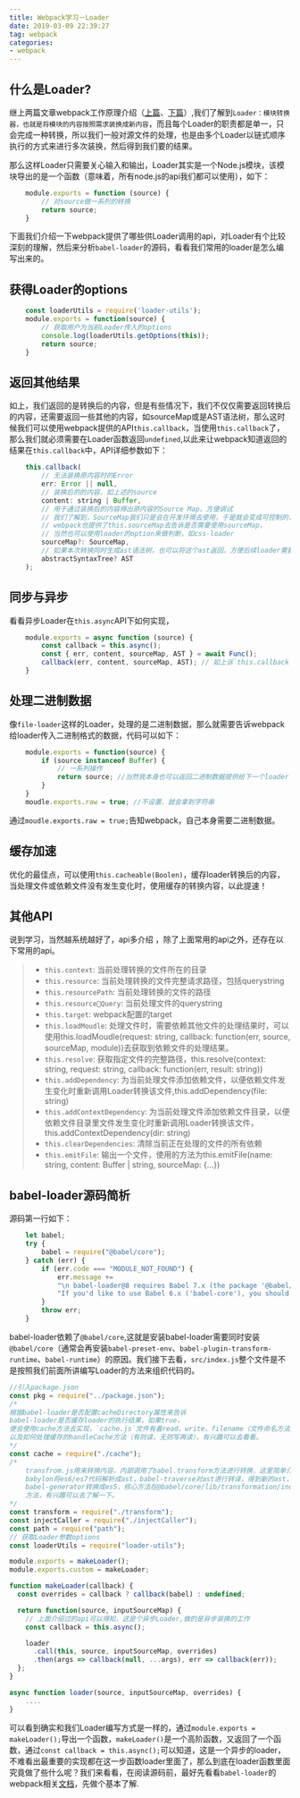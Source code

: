 ```yaml
---
title: Webpack学习－Loader
date: 2019-03-09 22:39:27
tag: webpack
categories:
- webpack
---
```

## 什么是Loader?
继上两篇文章webpack工作原理介绍（[上篇](http://wushaobin.top/2019/02/12/webpackPrinciple/)、[下篇](http://wushaobin.top/2019/02/17/webpackPrinciple1/)）,我们了解到`Loader：模块转换器，也就是将模块的内容按照需求装换成新内容`，而且每个Loader的职责都是单一，只会完成一种转换，所以我们一般对源文件的处理，也是由多个Loader以链式顺序执行的方式来进行多次装换，然后得到我们要的结果。

那么这样Loader只需要关心输入和输出，Loader其实是一个Node.js模块，该模块导出的是一个函数（意味着，所有node.js的api我们都可以使用），如下：
```javascript
    module.exports = function (source) {
        // 对source做一系列的转换
        return source;
    }
```
下面我们介绍一下webpack提供了哪些供Loader调用的api，对Loader有个比较深刻的理解，然后来分析`babel-loader`的源码，看看我们常用的loader是怎么编写出来的。
## 获得Loader的options
```javascript
    const loaderUtils = require('loader-utils');
    module.exports = function(source) {
        // 获取用户为当前Loader传入的options
        console.log(loaderUtils.getOptions(this));
        return source;
    }
```
## 返回其他结果
如上，我们返回的是转换后的内容，但是有些情况下，我们不仅仅需要返回转换后的内容，还需要返回一些其他的内容，如sourceMap或是AST语法树，那么这时候我们可以使用webpack提供的API`this.callback`，当使用`this.callback`了，那么我们就必须需要在Loader函数返回`undefined`,以此来让webpack知道返回的结果在`this.callback`中，API详细参数如下：
```javascript
    this.callback(
        // 无法装换原内容时的Error
        err: Error || null,
        // 装换后的的内容，如上述的source
        content: string | Buffer,
        // 用于通过装换后的内容得出原内容的Source Map，方便调试
        // 我们了解到，SourceMap我们只是会在开发环境去使用，于是就会变成可控制的，
        // webpack也提供了this.sourceMap去告诉是否需要使用sourceMap，
        // 当然也可以使用loader的option来做判断，如css-loader
        sourceMap?: SourceMap,
        // 如果本次转换同时生成ast语法树，也可以将这个ast返回，方便后续loader需要复用该ast，这样可以提高性能
        abstractSyntaxTree? AST
    );
```
## 同步与异步
看看异步Loader在`this.async`API下如何实现，
```javascript
    module.exports = async function (source) {
        const callback = this.async();
        const { err, content, sourceMap, AST } = await Func();
        callback(err, content, sourceMap, AST); // 如上诉`this.callback`参数一样
    }
```
## 处理二进制数据
像`file-loader`这样的Loader，处理的是二进制数据，那么就需要告诉webpack给loader传入二进制格式的数据，代码可以如下：
```javascript
    module.exports = function(source) {
        if (source instanceof Buffer) {
            // 一系列操作
            return source; //当然我本身也可以返回二进制数据提供给下一个loader
        }
    }
    moudle.exports.raw = true; //不设置，就会拿到字符串
```
通过`moudle.exports.raw = true;`告知webpack，自己本身需要二进制数据。

## 缓存加速
优化的最佳点，可以使用`this.cacheable(Boolen)`，缓存loader转换后的内容，当处理文件或依赖文件没有发生变化时，使用缓存的转换内容，以此提速！

## 其他API
说到学习，当然越系统越好了，api多介绍 ，除了上面常用的api之外，还存在以下常用的api。
> * `this.context`: 当前处理转换的文件所在的目录
> * `this.resource`: 当前处理转换的文件完整请求路径，包括querystring
> * `this.resourcePath`: 当前处理转换的文件的路径
> * `this.resourceQuery`: 当前处理文件的querystring
> * `this.target`: webpack配置的target
> * `this.loadMoudle`: 处理文件时，需要依赖其他文件的处理结果时，可以使用this.loadMoudle(request: string, callback: function(err, source, sourceMap, module))去获取到依赖文件的处理结果。
> * `this.resolve`: 获取指定文件的完整路径，this.resolve(context: string, request: string, callback: function(err, result: string))
> * `this.addDependency`: 为当前处理文件添加依赖文件，以便依赖文件发生变化时重新调用Loader转换该文件,this.addDependency(file: string)
> * `this.addContextDependency`: 为当前处理文件添加依赖文件目录，以便依赖文件目录里文件发生变化时重新调用Loader转换该文件，this.addContextDependency(dir: string)
> * `this.clearDependencies`: 清除当前正在处理的文件的所有依赖
> * `this.emitFile`: 输出一个文件，使用的方法为this.emitFile(name: string, content: Buffer | string, sourceMap: {...})

## babel-loader源码简析
源码第一行如下：
```javascript
    let babel;
    try {
        babel = require("@babel/core");
    } catch (err) {
        if (err.code === "MODULE_NOT_FOUND") {
            err.message +=
            "\n babel-loader@8 requires Babel 7.x (the package '@babel/core'). " +
            "If you'd like to use Babel 6.x ('babel-core'), you should install 'babel-loader@7'.";
        }
        throw err;
    }
```
babel-loader依赖了`@babel/core`,这就是安装babel-loader需要同时安装`@babel/core`（通常会再安装`babel-preset-env`、`babel-plugin-transform-runtime`、`babel-runtime`）的原因。我们接下去看，`src/index.js`整个文件是不是按照我们前面所讲编写Loader的方法来组织代码的。
``` javascript
//引入package.json
const pkg = require("../package.json");
/* 
根据babel-loader是否配置cacheDirectory属性来告诉
babel-loader是否缓存loader的执行结果，如果true，
便会使用cache方法去实现，`cache.js`文件有着read、write、filename（文件命名方法）
以及如何处理缓存的handleCache方法（有则读，无则写再读），有兴趣可以去看看。
*/
const cache = require("./cache");
/*
    transfrom.js用来转换内容，内部调用了babel.transform方法进行转换，这里简单介绍一下babel的原理：
    babylon将es6/es7代码解析成ast，babel-traverse对ast进行转译，得到新的ast，新的ast通过
    babel-generator转换成es5，核心方法在@babel/core/lib/transformation/index.js中的`runSync`
    方法，有兴趣可以去了解一下。
*/
const transform = require("./transform");
const injectCaller = require("./injectCaller");
const path = require("path");
// 获取Loader参数options
const loaderUtils = require("loader-utils");

module.exports = makeLoader();
module.exports.custom = makeLoader;

function makeLoader(callback) {
  const overrides = callback ? callback(babel) : undefined;

  return function(source, inputSourceMap) {
    // 上面介绍过的api可以得知，这是个异步Loader,做的是异步装换的工作
    const callback = this.async();

    loader
      .call(this, source, inputSourceMap, overrides)
      .then(args => callback(null, ...args), err => callback(err));
  };
}

async function loader(source, inputSourceMap, overrides) {
    ....
}

```
可以看到确实和我们Loader编写方式是一样的，通过`module.exports = makeLoader();`导出一个函数，`makeLoader()`是一个高阶函数，又返回了一个函数，通过`const callback = this.async();`可以知道，这是一个异步的loader，不难看出最重要的实现都在这一步函数loader里面了，那么到底在loader函数里面究竟做了些什么呢？我们来看看，在阅读源码前，最好先看看`babel-loader`的webpack相关[文档](https://www.webpackjs.com/loaders/babel-loader/)，先做个基本了解.